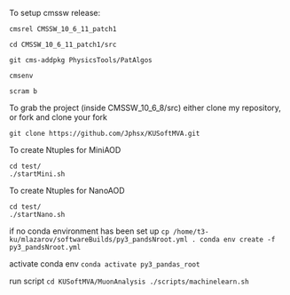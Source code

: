 


To setup cmssw release:

	cmsrel CMSSW_10_6_11_patch1

	cd CMSSW_10_6_11_patch1/src
	
	git cms-addpkg PhysicsTools/PatAlgos

	cmsenv
	
	scram b

To grab the project (inside CMSSW_10_6_8/src)
either clone my repository, or fork and clone your fork

	git clone https://github.com/Jphsx/KUSoftMVA.git

To create Ntuples for MiniAOD

	cd test/
	./startMini.sh

To create Ntuples for NanoAOD

	cd test/
	./startNano.sh
	

if no conda environment has been set up
`
cp /home/t3-ku/mlazarov/softwareBuilds/py3_pandsNroot.yml .
conda env create -f py3_pandsNroot.yml
`

activate conda env
`conda activate py3_pandas_root`

run script
`
cd KUSoftMVA/MuonAnalysis
./scripts/machinelearn.sh
`
